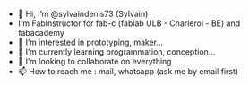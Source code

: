 - 👋 Hi, I’m @sylvaindenis73 (Sylvain)
- I'm FabInstructor for fab-c (fablab ULB - Charleroi - BE) and fabacademy
- 👀 I’m interested in prototyping, maker...
- 🌱 I’m currently learning programmation, conception...
- 💞️ I’m looking to collaborate on everything
- 📫 How to reach me : mail, whatsapp (ask me by email first)

<!---
sylvaindenis73/sylvaindenis73 is a ✨ special ✨ repository because its `README.md` (this file) appears on your GitHub profile.
You can click the Preview link to take a look at your changes.
--->
